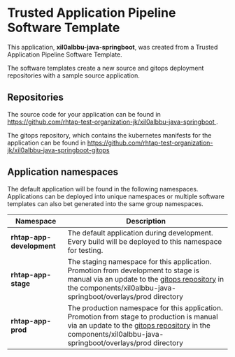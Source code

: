 # Trusted Application Pipeline Software Template

This application, **xil0albbu-java-springboot**, was created from a Trusted Application Pipeline Software Template.

The software templates create a new source and gitops deployment repositories with a sample source application. 

## Repositories

The source code for your application can be found in [https://github.com/rhtap-test-organization-jk/xil0albbu-java-springboot ](https://github.com/rhtap-test-organization-jk/xil0albbu-java-springboot ).
 
The gitops repository, which contains the kubernetes manifests for the application can be found in 
[https://github.com/rhtap-test-organization-jk/xil0albbu-java-springboot-gitops ](https://github.com/rhtap-test-organization-jk/xil0albbu-java-springboot-gitops ) 

## Application namespaces 

The default application will be found in the following namespaces. Applications can be deployed into unique namespaces or multiple software templates can also bet generated into the same group namespaces.  

|  Namespace   |  Description   |  
| -------- | -------- |   
| **rhtap-app-development** | The default application during development. Every build will be deployed to this namespace for testing. | 
| **rhtap-app-stage** | The staging namespace for this application. Promotion from development to stage is manual via an update to the [gitops repository](https://github.com/rhtap-test-organization-jk/xil0albbu-java-springboot-gitops ) in the components/xil0albbu-java-springboot/overlays/prod directory |  
| **rhtap-app-prod** | The production namespace for this application. Promotion from stage to production is manual via an update to the [gitops repository](https://github.com/rhtap-test-organization-jk/xil0albbu-java-springboot-gitops ) in the components/xil0albbu-java-springboot/overlays/prod directory | 